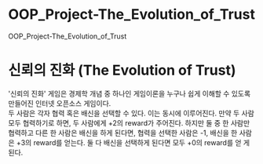 # OOP_Project-The_Evolution_of_Trust
OOP_Project-The_Evolution_of_Trust

# 신뢰의 진화 (The Evolution of Trust)
'신뢰의 진화' 게임은 경제학 개념 중 하나인 게임이론을 누구나 쉽게 이해할 수 있도록 만들어진 인터넷 오픈소스 게임이다.  
두 사람은 각자 협력 혹은 배신을 선택할 수 있다. 이는 동시에 이루어진다. 만약 두 사람 모두 협력하기로 하면, 두 사람에게 +2의 reward가 주어진다. 하지만 둘 중 한 사람만 협력하고 다른 한 사람은 배신을 하게 된다면, 협력을 선택한 사람은 -1, 배신을 한 사람은 +3의 reward를 얻는다. 둘 다 배신을 선택하게 된다면 모두 +0의 reward를 얻 게 된다.
